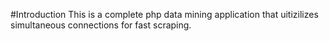#Introduction
This is a complete php data mining application that uitizilizes simultaneous connections for fast scraping.